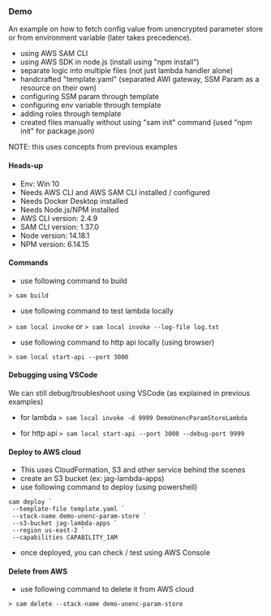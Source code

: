 ### Demo

An example on how to fetch config value from unencrypted parameter store or from environment variable (later takes precedence).

- using AWS SAM CLI
- using AWS SDK in node.js (install using "npm install")
- separate logic into multiple files (not just lambda handler alone)
- handcrafted "template.yaml" (separated AWI gateway, SSM Param as a resource on their own)
- configuring SSM param through template
- configuring env variable through template
- adding roles through template
- created files manually without using "sam init" command (used "npm init" for package.json)

NOTE: this uses concepts from previous examples

#### Heads-up

- Env: Win 10
- Needs AWS CLI and AWS SAM CLI installed / configured
- Needs Docker Desktop installed
- Needs Node.js/NPM installed
- AWS CLI version: 2.4.9
- SAM CLI version: 1.37.0
- Node version: 14.18.1
- NPM version: 6.14.15

#### Commands

- use following command to build

`> sam build`

- use following command to test lambda locally

`> sam local invoke`
or
`> sam local invoke --log-file log.txt`

- use following command to http api locally (using browser)

`> sam local start-api --port 3000`

#### Debugging using VSCode

We can still debug/troubleshoot using VSCode (as explained in previous examples)

- for lambda
  `> sam local invoke -d 9999 DemoUnencParamStoreLambda`

- for http api
  `> sam local start-api --port 3000 --debug-port 9999`

#### Deploy to AWS cloud

- This uses CloudFormation, S3 and other service behind the scenes
- create an S3 bucket (ex: jag-lambda-apps)
- use following command to deploy (using powershell)

```
sam deploy `
 --template-file template.yaml `
 --stack-name demo-unenc-param-store `
 --s3-bucket jag-lambda-apps `
 --region us-east-2 `
 --capabilities CAPABILITY_IAM

```

- once deployed, you can check / test using AWS Console

#### Delete from AWS

- use following command to delete it from AWS cloud

`> sam delete --stack-name demo-unenc-param-store`

